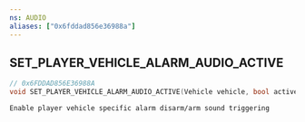 ```yaml
---
ns: AUDIO
aliases: ["0x6fddad856e36988a"]
---
```

## SET_PLAYER_VEHICLE_ALARM_AUDIO_ACTIVE

```c
// 0x6FDDAD856E36988A
void SET_PLAYER_VEHICLE_ALARM_AUDIO_ACTIVE(Vehicle vehicle, bool active);
```

```
Enable player vehicle specific alarm disarm/arm sound triggering
```

